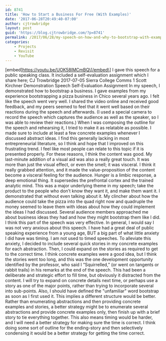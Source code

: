 ```yaml
---
id: 8741
title: 'How to Start a Business For Free (With Examples)'
date: '2017-06-28T20:49:40-07:00'
author: cjtrowbridge
layout: post
guid: 'https://blog.cjtrowbridge.com/?p=8741'
permalink: /2017/06/28/my-speech-on-how-and-why-to-bootstrap-with-example-you-can-use-today-in-360/
categories:
    - Projects
    - Revisit
    - YouTube
---
```


\[embed\]https://youtu.be/UOK58lMCmBQ\[/embed\] I gave this speech for a public speaking class. It included a self-evaluation assignment which I share here; CJ Trowbridge 2017-07-05 Sierra College Comms 1 Scott Kirchner Demonstration Speech Self-Evaluation Assignment In my speech, I demonstrated how to bootstrap a business. I gave examples from my experience bootstrapping a pizza business in Chico several years ago. I felt like the speech went very well. I shared the video online and received good feedback, and my peers seemed to feel that it went well based on their reactions during the speech and afterwards. (I used a special camera to record the speech which captures the audience as well as the speaker, so I was able to review their reactions.) When I was composing the outline for the speech and rehearsing it, I tried to make it as relatable as possible. I made sure to include at least a few concrete examples whenever I discussed abstract ideas. I find this generally lacking in most entrepreneurial literature, so I think and hope that I improved on this frustrating trend. I feel like most people can relate to this topic if it is presented properly. For these reasons, I think the content was good. My last-minute addition of a visual aid was also a really great touch. It was more than just the visual effect, or even the smell; it was visceral. I think it really grabbed attention, and it made the value-proposition of the content become a visceral feeling for the audience. Hunger is a limbic response, a deep emotional thing. It supersedes the prefrontal cortex and the trained analytic mind. This was a major underlying theme in my speech; take the product to the people who don’t know they want it, and make them want it. I demonstrated that without even talking about it. My clincher about how the audience could take the pizza into the quad right now and quadruple the money seemed to leave them with ideas about how they could implement the ideas I had discussed. Several audience members approached me about business ideas they had and how they might bootstrap them like I did. I think this part of the speech was very effective. In general, I would say I was not very anxious about this speech. I have had a great deal of public speaking experience from a young age, BUT a big part of what little anxiety I did have was timing. I am not used to timed speeches. To alleviate this anxiety, I decided to include several quick stories in my concrete examples for each abstraction. Then, I could expand on the stories as required to get to the correct time. I think concrete examples were a good idea, but I think the stories went too long, and this was the one development opportunity identified by the professor, who said I “Squirrelled,” (or went on tangents or rabbit trails) in his remarks at the end of the speech. This had been a deliberate and strategic effort to fill time, but obviously it distracted from the content. I will try to expand on concrete details next time, or perhaps use a story as one of the major points, rather than trying to incorporate several into sub-points. Also, I should have defined the "unfamiliar" word bootstrap as soon as I first used it. This implies a different structure would be better. Rather than enumerating abstractions and then providing concrete examples and stories, a better strategy might be to enumerate several abstractions and provide concrete examples only, then finish up with a brief story to tie everything together. This also means timing would be harder, and I will need a better strategy for making sure the time is correct. I think doing some sort of outline for the ending-story and then selectively condensing it would be a better strategy for getting the time correct.